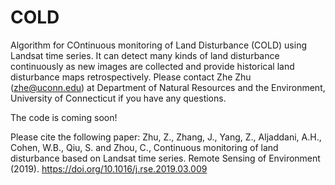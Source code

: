 # COLD
Algorithm for COntinuous monitoring of Land Disturbance (COLD) using Landsat time series. It can detect many kinds of land disturbance continuously as new images are collected and provide historical land disturbance maps retrospectively.
Please contact Zhe Zhu (zhe@uconn.edu) at Department of Natural Resources and the Environment, University of Connecticut if you have any questions.

The code is coming soon!

Please cite the following paper:
Zhu, Z., Zhang, J., Yang, Z., Aljaddani, A.H., Cohen, W.B., Qiu, S. and Zhou, C., Continuous monitoring of land disturbance based on Landsat time series. Remote Sensing of Environment (2019). https://doi.org/10.1016/j.rse.2019.03.009
